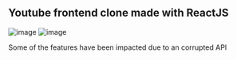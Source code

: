 ## Youtube frontend clone made with ReactJS 
![image](https://github.com/user-attachments/assets/23465441-5ffa-4ce2-ac54-7597e8d2b580)
![image](https://github.com/user-attachments/assets/c38e6561-e52d-4ff6-ab01-f142c0792fc0)

Some of the features have been impacted due to an corrupted API

